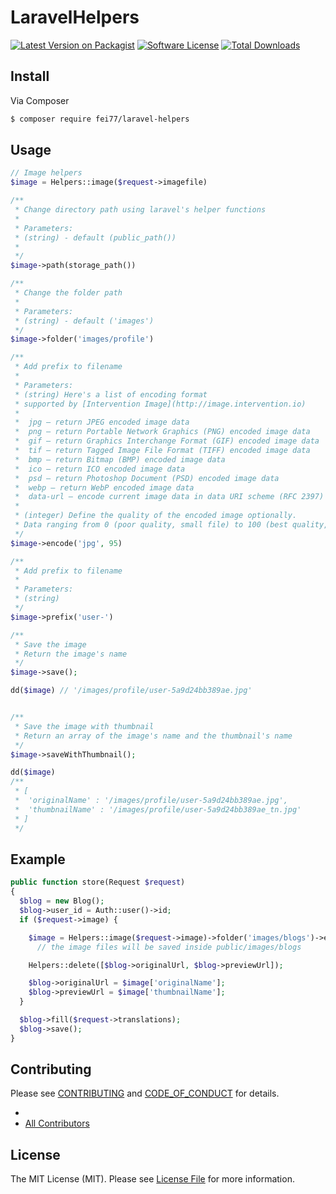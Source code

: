 # LaravelHelpers

[![Latest Version on Packagist][ico-version]][link-packagist]
[![Software License][ico-license]](LICENSE.md)
[![Total Downloads][ico-downloads]][link-downloads]

## Install

Via Composer

``` bash
$ composer require fei77/laravel-helpers
```

## Usage

``` php
// Image helpers
$image = Helpers::image($request->imagefile)

/**
 * Change directory path using laravel's helper functions
 *
 * Parameters:
 * (string) - default (public_path())
 *
 */
$image->path(storage_path())

/**
 * Change the folder path
 *
 * Parameters:
 * (string) - default ('images')
 */
$image->folder('images/profile')  

/**
 * Add prefix to filename
 *
 * Parameters:
 * (string) Here's a list of encoding format
 * supported by [Intervention Image](http://image.intervention.io)
 *
 *  jpg — return JPEG encoded image data
 *  png — return Portable Network Graphics (PNG) encoded image data
 *  gif — return Graphics Interchange Format (GIF) encoded image data
 *  tif — return Tagged Image File Format (TIFF) encoded image data
 *  bmp — return Bitmap (BMP) encoded image data
 *  ico — return ICO encoded image data
 *  psd — return Photoshop Document (PSD) encoded image data
 *  webp — return WebP encoded image data
 *  data-url — encode current image data in data URI scheme (RFC 2397)
 *
 * (integer) Define the quality of the encoded image optionally.
 * Data ranging from 0 (poor quality, small file) to 100 (best quality, big file).
 */
$image->encode('jpg', 95)

/**
 * Add prefix to filename
 *
 * Parameters:
 * (string)
 */
$image->prefix('user-')

/**
 * Save the image
 * Return the image's name
 */
$image->save();

dd($image) // '/images/profile/user-5a9d24bb389ae.jpg'


/**
 * Save the image with thumbnail
 * Return an array of the image's name and the thumbnail's name
 */
$image->saveWithThumbnail();

dd($image)
/**
 * [
 *	'originalName' : '/images/profile/user-5a9d24bb389ae.jpg',
 *  'thumbnailName' : '/images/profile/user-5a9d24bb389ae_tn.jpg'
 * ]
 */

```

## Example
```php
public function store(Request $request)
{
  $blog = new Blog();
  $blog->user_id = Auth::user()->id;
  if ($request->image) {

    $image = Helpers::image($request->image)->folder('images/blogs')->encode('jpg', 80)->saveWithThumbnail();
	  // the image files will be saved inside public/images/blogs

    Helpers::delete([$blog->originalUrl, $blog->previewUrl]);

    $blog->originalUrl = $image['originalName'];
    $blog->previewUrl = $image['thumbnailName'];
  }

  $blog->fill($request->translations);
  $blog->save();
}
```


## Contributing

Please see [CONTRIBUTING](CONTRIBUTING.md) and [CODE_OF_CONDUCT](CODE_OF_CONDUCT.md) for details.



- [][link-author]
- [All Contributors][link-contributors]

## License

The MIT License (MIT). Please see [License File](LICENSE.md) for more information.

[ico-version]: https://img.shields.io/packagist/v/fei77/laravel-helpers.svg?style=flat-square
[ico-license]: https://img.shields.io/badge/license-MIT-brightgreen.svg?style=flat-square
[ico-travis]: https://img.shields.io/travis/fei77/laravel-helpers/master.svg?style=flat-square
[ico-scrutinizer]: https://img.shields.io/scrutinizer/coverage/g/fei77/laravel-helpers.svg?style=flat-square
[ico-code-quality]: https://img.shields.io/scrutinizer/g/fei77/laravel-helpers.svg?style=flat-square
[ico-downloads]: https://img.shields.io/packagist/dt/fei77/laravel-helpers.svg?style=flat-square

[link-packagist]: https://packagist.org/packages/fei77/laravel-helpers
[link-travis]: https://travis-ci.org/fei77/laravel-helpers
[link-scrutinizer]: https://scrutinizer-ci.com/g/fei77/laravel-helpers/code-structure
[link-code-quality]: https://scrutinizer-ci.com/g/fei77/laravel-helpers
[link-downloads]: https://packagist.org/packages/fei77/laravel-helpers
[link-author]: https://github.com/Fei77
[link-contributors]: ../../contributors
